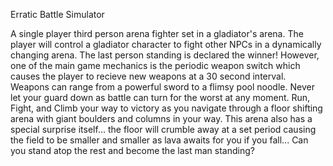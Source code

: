 Erratic Battle Simulator

A single player third person arena fighter set in a gladiator's arena. The player will control a gladiator character to fight other NPCs in a dynamically changing arena. The last person standing is declared the winner!
However, one of the main game mechanics is the periodic weapon switch which causes the player to recieve new weapons at a 30 second interval. Weapons can range from a powerful sword to a flimsy pool noodle.
Never let your guard down as battle can turn for the worst at any moment. Run, Fight, and Climb your way to victory as you navigate through a floor shifting arena with giant boulders and columns in your way. 
This arena also has a special surprise itself... the floor will crumble away at a set period causing the field to be smaller and smaller as lava awaits for you if you fall...
Can you stand atop the rest and become the last man standing?

